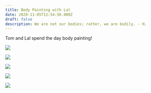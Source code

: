 ```yaml
---
title: Body Painting with Lal
date: 2020-11-05T12:54:56.000Z
draft: false
description: We are not our bodies; rather, we are bodily. - H.
---
```

Tom and Lal spend the day body painting!

![](/img/IMG_7722.JPG)

![](/img/DPCIE6258.JPG)

![](/img/IMG_7733.JPG)

![](/img/IMG_7727.JPG)

![](/img/ARZAE1605.JPG)